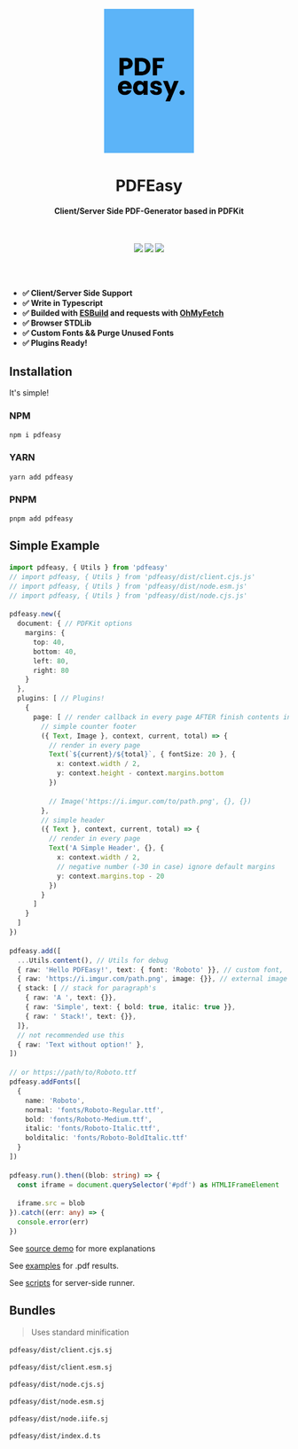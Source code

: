 <p align="center">
  <img src="./.github/logo.png" height="260">
</p>

<h1 align="center">
PDFEasy
</h1>
<h4 align="center">
Client/Server Side PDF-Generator based in PDFKit
<h4>
<br>
<p align="center">
  <a><img src="https://img.shields.io/github/workflow/status/Novout/pdfeasy/Tests?style=for-the-badge&color=5cb4f8&"></a>
  <a><img src="https://img.shields.io/github/license/Novout/pdfeasy?style=for-the-badge&color=5cb4f8&label="></a>
  <a><img src="https://img.shields.io/github/lerna-json/v/Novout/pdfeasy?style=for-the-badge&color=5cb4f8&label="></a>
<p>

<br>
<br>

- **✅ Client/Server Side Support**
- **✅ Write in Typescript**
- **✅ Builded with [ESBuild](https://github.com/evanw/esbuild) and requests with [OhMyFetch](https://github.com/unjs/ohmyfetch)**
- **✅ Browser STDLib**
- **✅ Custom Fonts && Purge Unused Fonts**
- **✅ Plugins Ready!**

## Installation

It's simple!

### NPM

```shell
npm i pdfeasy
```

### YARN

```shell
yarn add pdfeasy
```

### PNPM

```shell
pnpm add pdfeasy
```

## Simple Example

```ts
import pdfeasy, { Utils } from 'pdfeasy'
// import pdfeasy, { Utils } from 'pdfeasy/dist/client.cjs.js'
// import pdfeasy, { Utils } from 'pdfeasy/dist/node.esm.js'
// import pdfeasy, { Utils } from 'pdfeasy/dist/node.cjs.js'

pdfeasy.new({
  document: { // PDFKit options
    margins: {
      top: 40,
      bottom: 40,
      left: 80,
      right: 80
    }
  },
  plugins: [ // Plugins!
    {
      page: [ // render callback in every page AFTER finish contents insert. Not support before at this time.
        // simple counter footer
        ({ Text, Image }, context, current, total) => {
          // render in every page
          Text(`${current}/${total}`, { fontSize: 20 }, {
            x: context.width / 2,
            y: context.height - context.margins.bottom
          })

          // Image('https://i.imgur.com/to/path.png', {}, {})
        },
        // simple header
        ({ Text }, context, current, total) => {
          // render in every page
          Text('A Simple Header', {}, {
            x: context.width / 2,
            // negative number (-30 in case) ignore default margins
            y: context.margins.top - 20
          })
        }
      ]
    }
  ]
})

pdfeasy.add([
  ...Utils.content(), // Utils for debug
  { raw: 'Hello PDFEasy!', text: { font: 'Roboto' }}, // custom font,
  { raw: 'https://i.imgur.com/path.png', image: {}}, // external image
  { stack: [ // stack for paragraph's
    { raw: 'A ', text: {}},
    { raw: 'Simple', text: { bold: true, italic: true }},
    { raw: ' Stack!', text: {}},
  ]},
  // not recommended use this
  { raw: 'Text without option!' },
])

// or https://path/to/Roboto.ttf
pdfeasy.addFonts([
  {
    name: 'Roboto',
    normal: 'fonts/Roboto-Regular.ttf',
    bold: 'fonts/Roboto-Medium.ttf',
    italic: 'fonts/Roboto-Italic.ttf',
    bolditalic: 'fonts/Roboto-BoldItalic.ttf'
  }
])

pdfeasy.run().then((blob: string) => {
  const iframe = document.querySelector('#pdf') as HTMLIFrameElement

  iframe.src = blob
}).catch((err: any) => {
  console.error(err)
})
```

See [source demo](./packages/pdfeasy-vite-demo/) for more explanations

See [examples](./packages/pdfeasy/examples/) for .pdf results.

See [scripts](./packages/pdfeasy/scripts/generate/) for server-side runner.

## Bundles

> Uses standard minification

`pdfeasy/dist/client.cjs.sj`

`pdfeasy/dist/client.esm.sj`

`pdfeasy/dist/node.cjs.sj`

`pdfeasy/dist/node.esm.sj`

`pdfeasy/dist/node.iife.sj`

`pdfeasy/dist/index.d.ts`